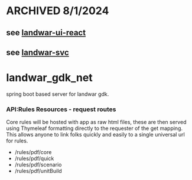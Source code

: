 # ARCHIVED 8/1/2024
## see [landwar-ui-react](https://github.com/Subject9x/landwar-ui-react)
## see [landwar-svc](https://github.com/Subject9x/landwar-svc)

# landwar_gdk_net
 spring boot based server for landwar gdk.

 
### API:Rules Resources - request routes
Core rules will be hosted with app as raw html files, these are then served using Thymeleaf formatting directly to the requester
of the get mapping. This allows anyone to link folks quickly and easily to a single universal url for rules.

+ /rules/pdf/core
+ /rules/pdf/quick
+ /rules/pdf/scenario
+ /rules/pdf/unitBuild

